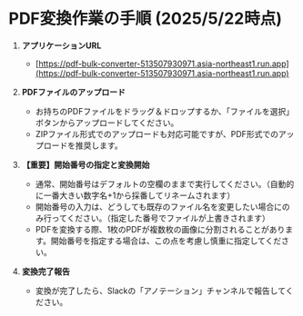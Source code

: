 # PDF変換作業の手順 (2025/5/22時点)

1.  **アプリケーションURL**
    *   [https://pdf-bulk-converter-513507930971.asia-northeast1.run.app](https://pdf-bulk-converter-513507930971.asia-northeast1.run.app)

2.  **PDFファイルのアップロード**
    *   お持ちのPDFファイルをドラッグ＆ドロップするか、「ファイルを選択」ボタンからアップロードしてください。
    *   ZIPファイル形式でのアップロードも対応可能ですが、PDF形式でのアップロードを推奨します。

3.  **【重要】開始番号の指定と変換開始**
    *   通常、開始番号はデフォルトの空欄のままで実行してください。（自動的に一番大きい数字名+1から採番してリネームされます）
    *   開始番号の入力は、どうしても既存のファイル名を変更したい場合にのみ行ってください。（指定した番号でファイルが上書きされます）
    *   PDFを変換する際、1枚のPDFが複数枚の画像に分割されることがあります。開始番号を指定する場合は、この点を考慮し慎重に指定してください。

4.  **変換完了報告**
    *   変換が完了したら、Slackの「アノテーション」チャンネルで報告してください。 